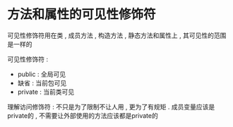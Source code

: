 # 方法和属性的可见性修饰符

可见性修饰符用在类 , 成员方法 , 构造方法 , 静态方法和属性上 , 其可见性的范围是一样的

可见性修饰符 : 

* public : 全局可见
* 缺省 : 当前包可见
* private : 当前类可见

理解访问修饰符 : 不只是为了限制不让人用 , 更为了有规矩 . 成员变量应该是private的 , 不需要让外部使用的方法应该都是private的

